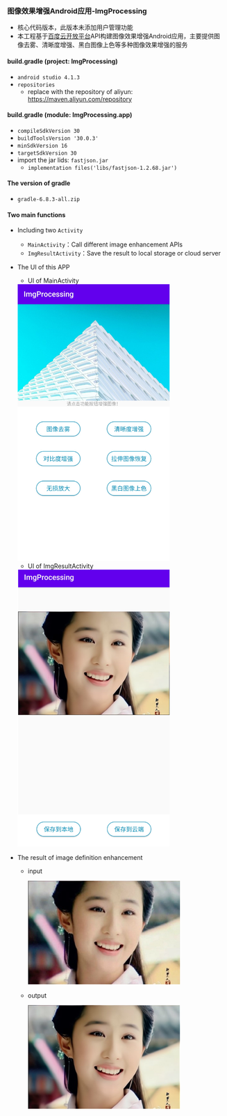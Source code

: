 ### 图像效果增强Android应用-ImgProcessing
+ 核心代码版本，此版本未添加用户管理功能
+ 本工程基于[百度云开放平台](https://cloud.baidu.com/product/imageprocess)API构建图像效果增强Android应用，主要提供图像去雾、清晰度增强、黑白图像上色等多种图像效果增强的服务

#### build.gradle (project: ImgProcessing)

+ `android studio 4.1.3`
+ `repositories`
  + replace with the repository of aliyun: https://maven.aliyun.com/repository

#### build.gradle (module: ImgProcessing.app)

+ `compileSdkVersion 30`
+ `buildToolsVersion '30.0.3'`
+ `minSdkVersion 16`
+ `targetSdkVersion 30`
+ import the jar lids: `fastjson.jar`
  + `implementation files('libs/fastjson-1.2.68.jar')`

#### The version of gradle

+ `gradle-6.8.3-all.zip`

#### Two main functions

+ Including two `Activity`
  + `MainActivity`：Call different image enhancement APIs
  + `ImgResultActivity`：Save the result to local storage or cloud server

+ The UI of this APP

  + UI of MainActivity

  <img src="readme.assets/MainActivity.JPG" width="350" />

  + UI of ImgResultActivity

  <img src="readme.assets/result.png" width="350" />

+ The result of image definition enhancement
  + input
  
     <img src="readme.assets/input-1618494953363.jpg" width="350"/>
     
  + output
  
     <img src="readme.assets/output.jpg" width="350"/>
     


